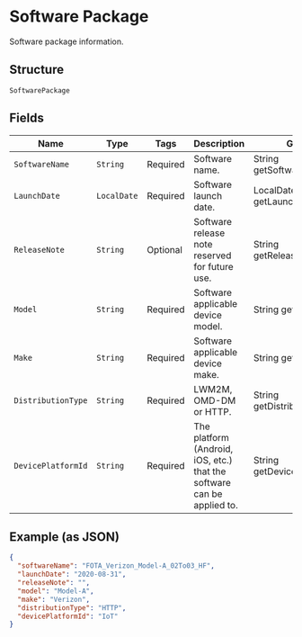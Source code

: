 
# Software Package

Software package information.

## Structure

`SoftwarePackage`

## Fields

| Name | Type | Tags | Description | Getter | Setter |
|  --- | --- | --- | --- | --- | --- |
| `SoftwareName` | `String` | Required | Software name. | String getSoftwareName() | setSoftwareName(String softwareName) |
| `LaunchDate` | `LocalDate` | Required | Software launch date. | LocalDate getLaunchDate() | setLaunchDate(LocalDate launchDate) |
| `ReleaseNote` | `String` | Optional | Software release note reserved for future use. | String getReleaseNote() | setReleaseNote(String releaseNote) |
| `Model` | `String` | Required | Software applicable device model. | String getModel() | setModel(String model) |
| `Make` | `String` | Required | Software applicable device make. | String getMake() | setMake(String make) |
| `DistributionType` | `String` | Required | LWM2M, OMD-DM or HTTP. | String getDistributionType() | setDistributionType(String distributionType) |
| `DevicePlatformId` | `String` | Required | The platform (Android, iOS, etc.) that the software can be applied to. | String getDevicePlatformId() | setDevicePlatformId(String devicePlatformId) |

## Example (as JSON)

```json
{
  "softwareName": "FOTA_Verizon_Model-A_02To03_HF",
  "launchDate": "2020-08-31",
  "releaseNote": "",
  "model": "Model-A",
  "make": "Verizon",
  "distributionType": "HTTP",
  "devicePlatformId": "IoT"
}
```


